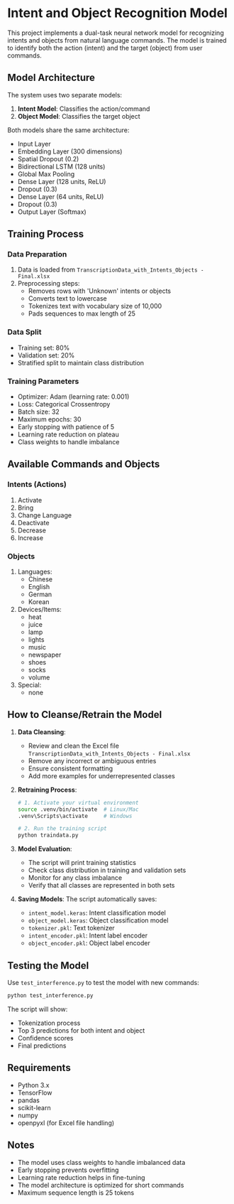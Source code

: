 # Intent and Object Recognition Model

This project implements a dual-task neural network model for recognizing intents and objects from natural language commands. The model is trained to identify both the action (intent) and the target (object) from user commands.

## Model Architecture

The system uses two separate models:
1. **Intent Model**: Classifies the action/command
2. **Object Model**: Classifies the target object

Both models share the same architecture:
- Input Layer
- Embedding Layer (300 dimensions)
- Spatial Dropout (0.2)
- Bidirectional LSTM (128 units)
- Global Max Pooling
- Dense Layer (128 units, ReLU)
- Dropout (0.3)
- Dense Layer (64 units, ReLU)
- Dropout (0.3)
- Output Layer (Softmax)

## Training Process

### Data Preparation
1. Data is loaded from `TranscriptionData_with_Intents_Objects - Final.xlsx`
2. Preprocessing steps:
   - Removes rows with 'Unknown' intents or objects
   - Converts text to lowercase
   - Tokenizes text with vocabulary size of 10,000
   - Pads sequences to max length of 25

### Data Split
- Training set: 80%
- Validation set: 20%
- Stratified split to maintain class distribution

### Training Parameters
- Optimizer: Adam (learning rate: 0.001)
- Loss: Categorical Crossentropy
- Batch size: 32
- Maximum epochs: 30
- Early stopping with patience of 5
- Learning rate reduction on plateau
- Class weights to handle imbalance

## Available Commands and Objects

### Intents (Actions)
1. Activate
2. Bring
3. Change Language
4. Deactivate
5. Decrease
6. Increase

### Objects
1. Languages:
   - Chinese
   - English
   - German
   - Korean
2. Devices/Items:
   - heat
   - juice
   - lamp
   - lights
   - music
   - newspaper
   - shoes
   - socks
   - volume
3. Special:
   - none

## How to Cleanse/Retrain the Model

1. **Data Cleansing**:
   - Review and clean the Excel file `TranscriptionData_with_Intents_Objects - Final.xlsx`
   - Remove any incorrect or ambiguous entries
   - Ensure consistent formatting
   - Add more examples for underrepresented classes

2. **Retraining Process**:
   ```bash
   # 1. Activate your virtual environment
   source .venv/bin/activate  # Linux/Mac
   .venv\Scripts\activate     # Windows

   # 2. Run the training script
   python traindata.py
   ```

3. **Model Evaluation**:
   - The script will print training statistics
   - Check class distribution in training and validation sets
   - Monitor for any class imbalance
   - Verify that all classes are represented in both sets

4. **Saving Models**:
   The script automatically saves:
   - `intent_model.keras`: Intent classification model
   - `object_model.keras`: Object classification model
   - `tokenizer.pkl`: Text tokenizer
   - `intent_encoder.pkl`: Intent label encoder
   - `object_encoder.pkl`: Object label encoder

## Testing the Model

Use `test_interference.py` to test the model with new commands:
```python
python test_interference.py
```

The script will show:
- Tokenization process
- Top 3 predictions for both intent and object
- Confidence scores
- Final predictions

## Requirements

- Python 3.x
- TensorFlow
- pandas
- scikit-learn
- numpy
- openpyxl (for Excel file handling)

## Notes

- The model uses class weights to handle imbalanced data
- Early stopping prevents overfitting
- Learning rate reduction helps in fine-tuning
- The model architecture is optimized for short commands
- Maximum sequence length is 25 tokens 